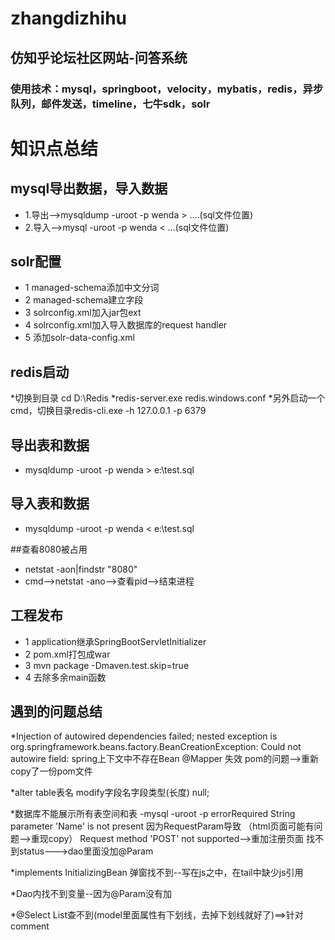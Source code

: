 # zhangdizhihu
## 仿知乎论坛社区网站-问答系统
### 使用技术：mysql，springboot，velocity，mybatis，redis，异步队列，邮件发送，timeline，七牛sdk，solr 

# 知识点总结
## mysql导出数据，导入数据
* 1.导出-->mysqldump -uroot -p wenda > ....(sql文件位置)
* 2.导入-->mysql -uroot -p wenda < ...(sql文件位置)

## solr配置
* 1 managed-schema添加中文分词
* 2 managed-schema建立字段
* 3 solrconfig.xml加入jar包ext
* 4 solrconfig.xml加入导入数据库的request handler
* 5 添加solr-data-config.xml

## redis启动
*切换到目录 cd D:\Redis
*redis-server.exe redis.windows.conf
*另外启动一个cmd，切换目录redis-cli.exe -h 127.0.0.1 -p 6379

## 导出表和数据
* mysqldump -uroot -p wenda > e:\test.sql
## 导入表和数据
* mysqldump -uroot -p wenda < e:\test.sql

##查看8080被占用
* netstat  -aon|findstr "8080"
* cmd-->netstat -ano-->查看pid-->结束进程

## 工程发布
* 1 application继承SpringBootServletInitializer
* 2 pom.xml打包成war
* 3 mvn package -Dmaven.test.skip=true
* 4 去除多余main函数

## 遇到的问题总结

*Injection of autowired dependencies failed; nested exception is org.springframework.beans.factory.BeanCreationException: Could not autowire field:
  spring上下文中不存在Bean
  @Mapper 失效
  pom的问题-->重新copy了一份pom文件

*alter table表名 modify字段名字段类型(长度) null;

*数据库不能展示所有表空间和表   -mysql -uroot -p
errorRequired String parameter 'Name' is not present  因为RequestParam导致 （html页面可能有问题-->重现copy）
Request method 'POST' not supported-->重加注册页面
找不到status--->dao里面没加@Param

*implements InitializingBean
弹窗找不到--写在js之中，在tail中缺少js引用

*Dao内找不到变量--因为@Param没有加

*@Select List<xx>查不到(model里面属性有下划线，去掉下划线就好了)==>针对comment
